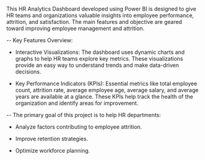 This HR Analytics Dashboard developed using Power BI is designed to give HR teams and organizations valuable insights into employee performance, attrition, and satisfaction. The main features and objective are geared toward improving employee management and attrition.

-- Key Features Overview:

- Interactive Visualizations:
The dashboard uses dynamic charts and graphs to help HR teams explore key metrics. These visualizations provide an easy way to understand trends and make data-driven decisions.

- Key Performance Indicators (KPIs):
Essential metrics like total employee count, attrition rate, average employee age, average salary, and average years are available at a glance. These KPIs help track the health of the organization and identify areas for improvement.


-- The primary goal of this project is to help HR departments:

- Analyze factors contributing to employee attrition.
  
- Improve retention strategies.
  
- Optimize workforce planning.
